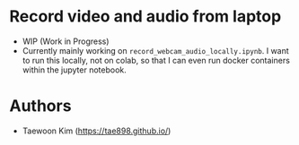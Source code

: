 # Record video and audio from laptop
* WIP (Work in Progress)
* Currently mainly working on `record_webcam_audio_locally.ipynb`. I want to run this locally, not on colab, so that I can even run docker containers within the jupyter notebook.

# Authors
* Taewoon Kim (https://tae898.github.io/)